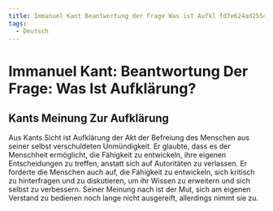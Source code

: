```yaml
---
title: Immanuel Kant Beantwortung der Frage Was ist Aufkl fd7e624ad255475d96a43ef29387b6cd
tags:
  - Deutsch
---
```

# Immanuel Kant: Beantwortung Der Frage: Was Ist Aufklärung?

## Kants Meinung Zur Aufklärung

Aus Kants Sicht ist Aufklärung der Akt der Befreiung des Menschen aus seiner selbst verschuldeten Unmündigkeit. Er glaubte, dass es der Menschheit ermöglicht, die Fähigkeit zu entwickeln, ihre eigenen Entscheidungen zu treffen, anstatt sich auf Autoritäten zu verlassen. Er forderte die Menschen auch auf, die Fähigkeit zu entwickeln, sich kritisch zu hinterfragen und zu diskutieren, um ihr Wissen zu erweitern und sich selbst zu verbessern. Seiner Meinung nach ist der Mut, sich am eigenen Verstand zu bedienen noch lange nicht ausgereift, allerdings nimmt sie zu.